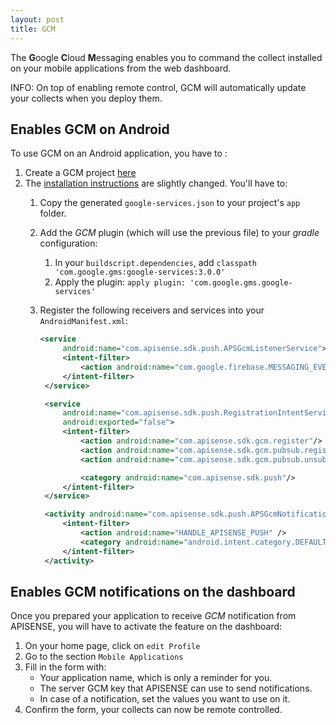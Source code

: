 ```yaml
---
layout: post
title: GCM
---
```


The **G**oogle **C**loud **M**essaging enables you to command the collect installed on your mobile applications from the web dashboard.


<div class="alert alert-info" role="alert">
     INFO: On top of enabling remote control, GCM will automatically update your collects when you deploy them.
</div>


## Enables GCM on Android

To use GCM on an Android application, you have to :

 1. Create a GCM project [here](https://developers.google.com/mobile/add)
 2. The [installation instructions](https://firebase.google.com/docs/cloud-messaging/) are slightly changed. You'll have to:
    1. Copy the generated `google-services.json` to your project's `app` folder.
    2. Add the _GCM_ plugin (which will use the previous file) to your _gradle_ configuration:
       1. In your `buildscript.dependencies`, add `classpath 'com.google.gms:google-services:3.0.0'`
       2. Apply the plugin: `apply plugin: 'com.google.gms.google-services'`
    3. Register the following receivers and services into your `AndroidManifest.xml`:

       ~~~ xml
       <service
            android:name="com.apisense.sdk.push.APSGcmListenerService">
            <intent-filter>
                <action android:name="com.google.firebase.MESSAGING_EVENT" />
            </intent-filter>
        </service>

        <service
            android:name="com.apisense.sdk.push.RegistrationIntentService"
            android:exported="false">
            <intent-filter>
                <action android:name="com.apisense.sdk.gcm.register"/>
                <action android:name="com.apisense.sdk.gcm.pubsub.register"/>
                <action android:name="com.apisense.sdk.gcm.pubsub.unsubscribe"/>

                <category android:name="com.apisense.sdk.push"/>
            </intent-filter>
        </service>

        <activity android:name="com.apisense.sdk.push.APSGcmNotificationHandlerActivity">
            <intent-filter>
                <action android:name="HANDLE_APISENSE_PUSH" />
                <category android:name="android.intent.category.DEFAULT" />
            </intent-filter>
        </activity>
       ~~~

## Enables GCM notifications on the dashboard

Once you prepared your application to receive _GCM_ notification from APISENSE,
you will have to activate the feature on the dashboard:

1. On your home page, click on `edit Profile`
2. Go to the section `Mobile Applications`
3. Fill in the form with:
    - Your application name, which is only a reminder for you.
    - The server GCM key that APISENSE can use to send notifications.
    - In case of a notification, set the values you want to use on it.
4. Confirm the form, your collects can now be remote controlled.
